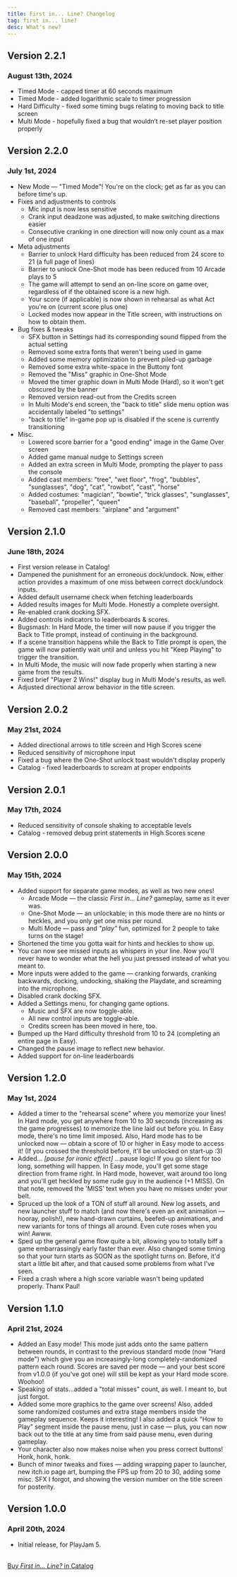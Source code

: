 ```yaml
---
title: First in... Line? Changelog
tag: first in... line?
desc: What's new?
---
```

## Version 2.2.1

### August 13th, 2024

- Timed Mode - capped timer at 60 seconds maximum
- Timed Mode - added logarithmic scale to timer progression
- Hard Difficulty - fixed some timing bugs relating to moving back to title screen
- Multi Mode - hopefully fixed a bug that wouldn’t re-set player position properly

## Version 2.2.0

### July 1st, 2024

- New Mode — "Timed Mode"! You're on the clock; get as far as you can before time's up.
- Fixes and adjustments to controls
	- Mic input is now less sensitive
	- Crank input deadzone was adjusted, to make switching directions easier
	- Consecutive cranking in one direction will now only count as a max of one input
- Meta adjustments
	- Barrier to unlock Hard difficulty has been reduced from 24 score to 21 (a full page of lines)
	- Barrier to unlock One-Shot mode has been reduced from 10 Arcade plays to 5
	- The game will attempt to send an on-line score on game over, regardless of if the obtained score is a new high.
	- Your score (if applicable) is now shown in rehearsal as what Act you're on (current score plus one)
	- Locked modes now appear in the Title screen, with instructions on how to obtain them.
- Bug fixes & tweaks
	- SFX button in Settings had its corresponding sound flipped from the actual setting
	- Removed some extra fonts that weren't being used in game
	- Added some memory optimization to prevent piled-up garbage
	- Removed some extra white-space in the Buttony font
	- Removed the "Miss" graphic in One-Shot Mode
	- Moved the timer graphic down in Multi Mode (Hard), so it won't get obscured by the banner
	- Removed version read-out from the Credits screen
	- In Multi Mode's end screen, the "back to title" slide menu option was accidentally labeled "to settings"
	- "back to title" in-game pop up is disabled if the scene is currently transitioning
- Misc.
	- Lowered score barrier for a "good ending" image in the Game Over screen
	- Added game manual nudge to Settings screen
	- Added an extra screen in Multi Mode, prompting the player to pass the console
	- Added cast members: "tree", "wet floor", "frog", "bubbles", "sunglasses", "dog", "cat", "rowbot", "cast", "horse"
	- Added costumes: "magician", "bowtie", "trick glasses", "sunglasses", "baseball", "propeller", "queen"
	- Removed cast members: "airplane" and "argument"

## Version 2.1.0

### June 18th, 2024

- First version release in Catalog!
- Dampened the punishment for an erroneous dock/undock. Now, either action provides a maximum of one miss between correct dock/undock inputs.
- Added default username check when fetching leaderboards
- Added results images for Multi Mode. Honestly a complete oversight.
- Re-enabled crank docking SFX.
- Added controls indicators to leaderboards & scores.
- Bugsmash: In Hard Mode, the timer will now pause if you trigger the Back to Title prompt, instead of continuing in the background.
- If a scene transition happens while the Back to Title prompt is open, the game will now patiently wait until and unless you hit "Keep Playing" to trigger the transition.
- In Multi Mode, the music will now fade properly when starting a new game from the results.
- Fixed brief "Player 2 Wins!" display bug in Multi Mode's results, as well.
- Adjusted directional arrow behavior in the title screen.

## Version 2.0.2

### May 21st, 2024

- Added directional arrows to title screen and High Scores scene
- Reduced sensitivity of microphone input
- Fixed a bug where the One-Shot unlock toast wouldn't display properly
- Catalog - fixed leaderboards to scream at proper endpoints

## Version 2.0.1

### May 17th, 2024

- Reduced sensitivity of console shaking to acceptable levels
- Catalog - removed debug print statements in High Scores scene

## Version 2.0.0

### May 15th, 2024

- Added support for separate game modes, as well as two new ones!
	- Arcade Mode — the classic *First in... Line?* gameplay, same as it ever was.
	- One-Shot Mode — an unlockable; in this mode there are no hints or heckles, and you only get one miss per round.
	- Multi Mode — pass and *"play"* fun, optimized for 2 people to take turns on the stage!
- Shortened the time you gotta wait for hints and heckles to show up.
- You can now see missed inputs as whispers in your line. Now you'll never have to wonder what the hell you just pressed instead of what you meant to.
- More inputs were added to the game — cranking forwards, cranking backwards, docking, undocking, shaking the Playdate, and screaming into the microphone.
- Disabled crank docking SFX.
- Added a Settings menu, for changing game options.
	- Music and SFX are now toggle-able.
	- All new control inputs are toggle-able.
	- Credits screen has been moved in here, too.
- Bumped up the Hard difficulty threshold from 10 to 24 (completing an entire page in Easy).
- Changed the pause image to reflect new behavior.
- Added support for on-line leaderboards

## Version 1.2.0

### May 1st, 2024

- Added a timer to the "rehearsal scene" where you memorize your lines! In Hard mode, you get anywhere from 10 to 30 seconds (increasing as the game progresses) to memorize the line laid out before you. In Easy mode, there's no time limit imposed. Also, Hard mode has to be unlocked now — obtain a score of 10 or higher in Easy mode to access it! (If you crossed the threshold before, it'll be unlocked on start-up :3)
- Added... *[pause for ironic effect]* ...pause logic! If you go silent for too long, something will happen. In Easy mode, you'll get some stage direction from frame right. In Hard mode, however, wait around too long and you'll get heckled by some rude guy in the audience (+1 MISS). On that note, removed the 'MISS' text when you have no misses under your belt.
- Spruced up the look of a TON of stuff all around. New log assets, and new launcher stuff to match (and now there's even an exit animation — hooray, polish!), new hand-drawn curtains, beefed-up animations, and new variants for tons of things all around. Even cute roses when you win! Awww.
- Sped up the general game flow quite a bit, allowing you to totally biff a game embarrassingly early faster than ever. Also changed some timing so that your turn starts as SOON as the spotlight turns on. Before, it'd start a little bit after, and that caused some problems from what I've seen.
- Fixed a crash where a high score variable wasn't being updated properly. Thanx Paul!

## Version 1.1.0

### April 21st, 2024

- Added an Easy mode! This mode just adds onto the same pattern between rounds, in contrast to the previous standard mode (now "Hard mode") which give you an increasingly-long completely-randomized pattern each round. Scores are saved per mode — and your best score from v1.0.0 (if you've got one) will still be kept as your Hard mode score. Woohoo!
- Speaking of stats...added a "total misses" count, as well. I meant to, but just forgot.
- Added some more graphics to the game over screens! Also, added some randomized costumes and extra stage members inside the gameplay sequence. Keeps it interesting! I also added a quick "How to Play" segment inside the pause menu, just in case — plus, you can now back out to the title at any time from said pause menu, even during gameplay.
- Your character also now makes noise when you press correct buttons! Honk, honk, honk.
- Bunch of minor tweaks and fixes — adding wrapping paper to launcher, new itch.io page art, bumping the FPS up from 20 to 30, adding some misc. SFX I forgot, and showing the version number on the title screen for posterity.

## Version 1.0.0

### April 20th, 2024

- Initial release, for PlayJam 5.


<br>
<a href="https://play.date/games/first-in-line" class="button">Buy <i>First in... Line?</i> in Catalog</a>
